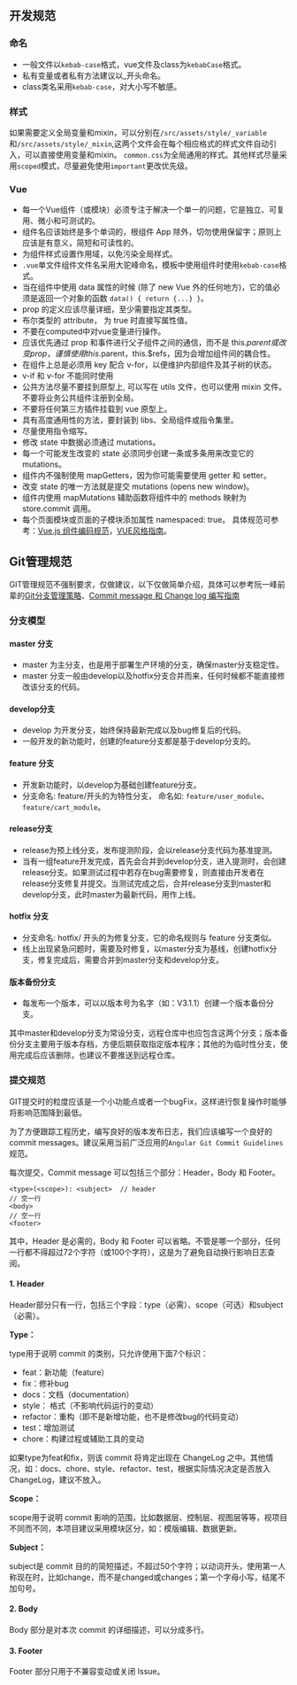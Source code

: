 
## 开发规范
### 命名
- 一般文件以`kebab-case`格式，vue文件及class为`kebabCase`格式。
- 私有变量或者私有方法建议以_开头命名。
- class类名采用`kebab-case`，对大小写不敏感。
### 样式
如果需要定义全局变量和mixin，可以分别在`/src/assets/style/_variable`和`/src/assets/style/_mixin`,这两个文件会在每个相应格式的样式文件自动引入，可以直接使用变量和mixin。
`common.css`为全局通用的样式。其他样式尽量采用`scoped`模式，尽量避免使用`important`更改优先级。

### Vue
- 每一个Vue组件（或模块）必须专注于解决一个单一的问题，它是独立、可复用、微小和可测试的。
- 组件名应该始终是多个单词的，根组件 App 除外，切勿使用保留字；原则上应该是有意义，简短和可读性的。
- 为组件样式设置作用域，以免污染全局样式。
- `.vue`单文件组件文件名采用大驼峰命名，模板中使用组件时使用`kebab-case`格式。
- 当在组件中使用 data 属性的时候 (除了 new Vue 外的任何地方)，它的值必须是返回一个对象的函数 `data() { return {...} }`。
- prop 的定义应该尽量详细，至少需要指定其类型。
- 布尔类型的 attribute， 为 true 时直接写属性值。
- 不要在computed中对vue变量进行操作。
- 应该优先通过 prop 和事件进行父子组件之间的通信，而不是 this.$parent 或改变 prop，谨慎使用this.$parent，this.$refs，因为会增加组件间的耦合性。
- 在组件上总是必须用 key 配合 v-for，以便维护内部组件及其子树的状态。
- v-if 和 v-for 不能同时使用
- 公共方法尽量不要挂到原型上, 可以写在 utils 文件，也可以使用 mixin 文件。不要将业务公共组件注册到全局。
- 不要将任何第三方插件挂载到 vue 原型上。
- 具有高度通用性的方法，要封装到 libs、全局组件或指令集里。
- 尽量使用指令缩写。
- 修改 state 中数据必须通过 mutations。
- 每一个可能发生改变的 state 必须同步创建一条或多条用来改变它的 mutations。
- 组件内不强制使用 mapGetters，因为你可能需要使用 getter 和 setter。
- 改变 state 的唯一方法就是提交 mutations (opens new window)。
- 组件内使用 mapMutations 辅助函数将组件中的 methods 映射为 store.commit 调用。
- 每个页面模块或页面的子模块添加属性 namespaced: true。
具体规范可参考：[Vue.js 组件编码规范](https://pablohpsilva.github.io/vuejs-component-style-guide/#/chinese)，[VUE风格指南](https://cn.vuejs.org/v2/style-guide/)。
## Git管理规范
GIT管理规范不强制要求，仅做建议，以下仅做简单介绍，具体可以参考阮一峰前辈的[Git分支管理策略](http://www.ruanyifeng.com/blog/2012/07/git.html)、[Commit message 和 Change log 编写指南](http://www.ruanyifeng.com/blog/2016/01/commit_message_change_log.html)
### 分支模型
#### master 分支
- master 为主分支，也是用于部署生产环境的分支，确保master分支稳定性。
- master 分支一般由develop以及hotfix分支合并而来，任何时候都不能直接修改该分支的代码。
#### develop分支
- develop 为开发分支，始终保持最新完成以及bug修复后的代码。
- 一般开发的新功能时，创建的feature分支都是基于develop分支的。
#### feature 分支
- 开发新功能时，以develop为基础创建feature分支。
- 分支命名: feature/开头的为特性分支， 命名如: `feature/user_module`、 `feature/cart_module`。
#### release分支
- release为预上线分支，发布提测阶段，会以release分支代码为基准提测。
- 当有一组feature开发完成，首先会合并到develop分支，进入提测时，会创建release分支。如果测试过程中若存在bug需要修复，则直接由开发者在release分支修复并提交。当测试完成之后，合并release分支到master和develop分支，此时master为最新代码，用作上线。
#### hotfix 分支
- 分支命名: hotfix/ 开头的为修复分支，它的命名规则与 feature 分支类似。
- 线上出现紧急问题时，需要及时修复，以master分支为基线，创建hotfix分支，修复完成后，需要合并到master分支和develop分支。
#### 版本备份分支
- 每发布一个版本，可以以版本号为名字（如：V3.1.1）创建一个版本备份分支。

其中master和develop分支为常设分支，远程仓库中也应包含这两个分支；版本备份分支主要用于版本存档，方便后期获取指定版本程序；其他的为临时性分支，使用完成后应该删除，也建议不要推送到远程仓库。
### 提交规范
GIT提交时的粒度应该是一个小功能点或者一个bugFix，这样进行恢复操作时能够将影响范围降到最低。

为了方便跟踪工程历史，编写良好的版本发布日志，我们应该编写一个良好的commit messages。建议采用当前广泛应用的`Angular Git Commit Guidelines`规范。

每次提交，Commit message 可以包括三个部分：Header，Body 和 Footer。
```
<type>(<scope>): <subject>  // header
// 空一行
<body>
// 空一行
<footer>
```
其中，Header 是必需的，Body 和 Footer 可以省略。不管是哪一个部分，任何一行都不得超过72个字符（或100个字符），这是为了避免自动换行影响日志查阅。

#### 1. Header

Header部分只有一行，包括三个字段：type（必需）、scope（可选）和subject（必需）。

**Type：**

type用于说明 commit 的类别，只允许使用下面7个标识：
- feat：新功能（feature）
- fix：修补bug
- docs：文档（documentation）
- style： 格式（不影响代码运行的变动）
- refactor：重构（即不是新增功能，也不是修改bug的代码变动）
- test：增加测试
- chore：构建过程或辅助工具的变动

如果type为feat和fix，则该 commit 将肯定出现在 ChangeLog 之中。其他情况，如：docs、chore、style、refactor、test，根据实际情况决定是否放入 ChangeLog，建议不放入。

**Scope：**

scope用于说明 commit 影响的范围，比如数据层、控制层、视图层等等，视项目不同而不同，本项目建议采用模块区分，如：模版编辑、数据更新。

**Subject：**

subject是 commit 目的的简短描述，不超过50个字符；以动词开头，使用第一人称现在时，比如change，而不是changed或changes；第一个字母小写，结尾不加句号。

#### 2. Body

Body 部分是对本次 commit 的详细描述，可以分成多行。

#### 3. Footer

Footer 部分只用于不兼容变动或关闭 Issue。